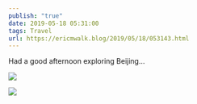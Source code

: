 ```yaml
---
publish: "true"
date: 2019-05-18 05:31:00
tags: Travel
url: https://ericmwalk.blog/2019/05/18/053143.html
---
```


Had a good afternoon exploring Beijing...

![](https://ericmwalk.blog/uploads/2022/8650dcf095.jpg)

![](https://ericmwalk.blog/uploads/2022/473b7e68bc.jpg)